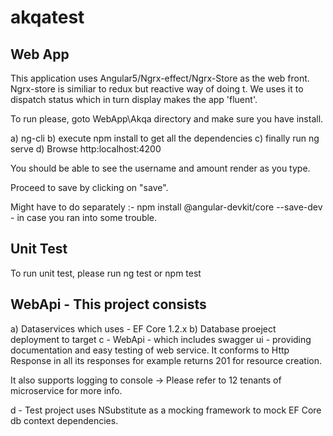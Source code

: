 # akqatest

## Web App ## 

This application uses Angular5/Ngrx-effect/Ngrx-Store as the web front. Ngrx-store is similiar to redux but reactive way of doing t. We uses it to dispatch status which in turn display makes the app 'fluent'. 

To run please, goto WebApp\Akqa directory and make sure you have install.

a) ng-cli 
b) execute npm install to get all the dependencies
c) finally run ng serve 
d) Browse  http:localhost:4200

You should be able to see the username and amount render as you type. 

Proceed to save by clicking on "save". 

Might have to do separately :- npm install @angular-devkit/core --save-dev - in case you ran into some trouble. 

## Unit Test ##
To run unit test, please run ng test or npm test 

## WebApi - This project consists ##

a) Dataservices which uses - EF Core 1.2.x 
b) Database proeject deployment to target 
c - WebApi - which includes swagger ui - providing documentation and easy testing of web service.  It conforms to Http Response 
in all its responses for example returns 201 for resource creation. 

It also supports logging to console -> Please refer to 12 tenants of microservice for more info. 

d - Test project uses NSubstitute as a mocking framework to mock EF Core db context dependencies. 






